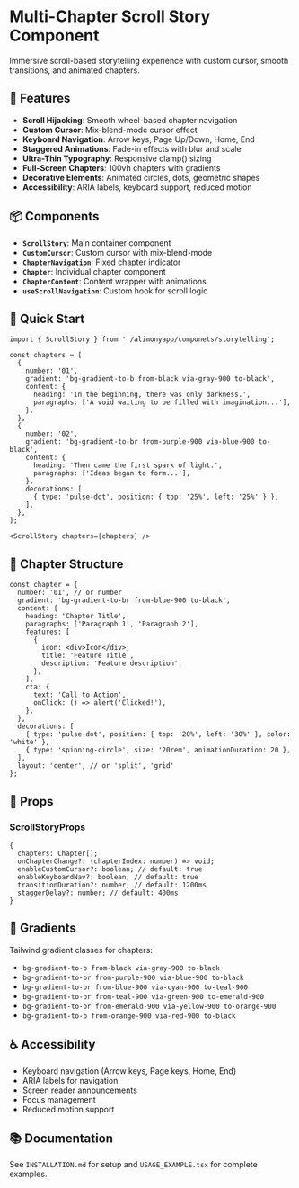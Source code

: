 # Multi-Chapter Scroll Story Component

Immersive scroll-based storytelling experience with custom cursor, smooth transitions, and animated chapters.

## 🎨 Features

- **Scroll Hijacking**: Smooth wheel-based chapter navigation
- **Custom Cursor**: Mix-blend-mode cursor effect
- **Keyboard Navigation**: Arrow keys, Page Up/Down, Home, End
- **Staggered Animations**: Fade-in effects with blur and scale
- **Ultra-Thin Typography**: Responsive clamp() sizing
- **Full-Screen Chapters**: 100vh chapters with gradients
- **Decorative Elements**: Animated circles, dots, geometric shapes
- **Accessibility**: ARIA labels, keyboard support, reduced motion

## 📦 Components

- **`ScrollStory`**: Main container component
- **`CustomCursor`**: Custom cursor with mix-blend-mode
- **`ChapterNavigation`**: Fixed chapter indicator
- **`Chapter`**: Individual chapter component
- **`ChapterContent`**: Content wrapper with animations
- **`useScrollNavigation`**: Custom hook for scroll logic

## 🚀 Quick Start

```tsx
import { ScrollStory } from './alimonyapp/componets/storytelling';

const chapters = [
  {
    number: '01',
    gradient: 'bg-gradient-to-b from-black via-gray-900 to-black',
    content: {
      heading: 'In the beginning, there was only darkness.',
      paragraphs: ['A void waiting to be filled with imagination...'],
    },
  },
  {
    number: '02',
    gradient: 'bg-gradient-to-br from-purple-900 via-blue-900 to-black',
    content: {
      heading: 'Then came the first spark of light.',
      paragraphs: ['Ideas began to form...'],
    },
    decorations: [
      { type: 'pulse-dot', position: { top: '25%', left: '25%' } },
    ],
  },
];

<ScrollStory chapters={chapters} />
```

## 🎨 Chapter Structure

```tsx
const chapter = {
  number: '01', // or number
  gradient: 'bg-gradient-to-br from-blue-900 to-black',
  content: {
    heading: 'Chapter Title',
    paragraphs: ['Paragraph 1', 'Paragraph 2'],
    features: [
      {
        icon: <div>Icon</div>,
        title: 'Feature Title',
        description: 'Feature description',
      },
    ],
    cta: {
      text: 'Call to Action',
      onClick: () => alert('Clicked!'),
    },
  },
  decorations: [
    { type: 'pulse-dot', position: { top: '20%', left: '30%' }, color: 'white' },
    { type: 'spinning-circle', size: '20rem', animationDuration: 20 },
  ],
  layout: 'center', // or 'split', 'grid'
};
```

## 🎯 Props

### ScrollStoryProps

```tsx
{
  chapters: Chapter[];
  onChapterChange?: (chapterIndex: number) => void;
  enableCustomCursor?: boolean; // default: true
  enableKeyboardNav?: boolean; // default: true
  transitionDuration?: number; // default: 1200ms
  staggerDelay?: number; // default: 400ms
}
```

## 🎨 Gradients

Tailwind gradient classes for chapters:
- `bg-gradient-to-b from-black via-gray-900 to-black`
- `bg-gradient-to-br from-purple-900 via-blue-900 to-black`
- `bg-gradient-to-br from-blue-900 via-cyan-900 to-teal-900`
- `bg-gradient-to-br from-teal-900 via-green-900 to-emerald-900`
- `bg-gradient-to-br from-emerald-900 via-yellow-900 to-orange-900`
- `bg-gradient-to-b from-orange-900 via-red-900 to-black`

## ♿ Accessibility

- Keyboard navigation (Arrow keys, Page keys, Home, End)
- ARIA labels for navigation
- Screen reader announcements
- Focus management
- Reduced motion support

## 📚 Documentation

See `INSTALLATION.md` for setup and `USAGE_EXAMPLE.tsx` for complete examples.
